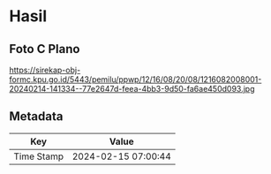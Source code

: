 # Hasil

## Foto C Plano

https://sirekap-obj-formc.kpu.go.id/5443/pemilu/ppwp/12/16/08/20/08/1216082008001-20240214-141334--77e2647d-feea-4bb3-9d50-fa6ae450d093.jpg


## Metadata

| Key        | Value               |
| ---------- | ------------------- |
| Time Stamp | 2024-02-15 07:00:44 |




